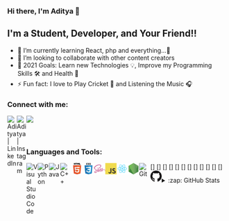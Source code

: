 ### Hi there, I'm Aditya 👋

## I'm a Student, Developer, and Your Friend!!

<!-- - 🔭 -->

- 🌱 I’m currently learning React, php and everything...🤣
- 👯 I’m looking to collaborate with other content creators
- 🥅 2021 Goals: Learn new Technologies 💡, Improve my Programming Skills 🛠 and Health 💪
- ⚡ Fun fact: I love to Play Cricket 🏏 and Listening the Music 🎧

### Connect with me:

<!-- [<img align="left" alt="" width="22px" src="https://raw.githubusercontent.com/iconic/open-iconic/master/svg/globe.svg" />][website] -->

[<img align="Aditya | Twitter" width="22px" src="https://cdn.jsdelivr.net/npm/simple-icons@v3/icons/twitter.svg" />][twitter]
[<img align="left" alt="Aditya | LinkedIn" width="22px" src="https://cdn.jsdelivr.net/npm/simple-icons@v3/icons/linkedin.svg" />][linkedin]
[<img align="left" alt="Aditya | Instagram" width="22px" src="https://cdn.jsdelivr.net/npm/simple-icons@v3/icons/instagram.svg" />][instagram]

<br />

### Languages and Tools:

[<img align="left" alt="Visual Studio Code" width="26px" src="https://cdn4.iconfinder.com/data/icons/various-icons-2/128/Visual_Code.png" />]
[<img align="left" alt="Python" width="26px" src="https://cdn4.iconfinder.com/data/icons/logos-and-brands/512/267_Python_logo-256.png" />]
[<img align="left" alt="Java" width="26px" src="https://cdn2.iconfinder.com/data/icons/designer-skills/128/code-programming-java-software-develop-command-language-512.png" />]
[<img align="left" alt="C++" width="26px" src="https://www.freeiconspng.com/uploads/c--logo-icon-0.png" />]
[<img align="left" alt="HTML5" width="26px" src="https://raw.githubusercontent.com/github/explore/80688e429a7d4ef2fca1e82350fe8e3517d3494d/topics/html/html.png" />]
[<img align="left" alt="CSS3" width="26px" src="https://raw.githubusercontent.com/github/explore/80688e429a7d4ef2fca1e82350fe8e3517d3494d/topics/css/css.png" />]
[<img align="left" alt="Sass" width="26px" src="https://raw.githubusercontent.com/github/explore/80688e429a7d4ef2fca1e82350fe8e3517d3494d/topics/sass/sass.png" />]
[<img align="left" alt="JavaScript" width="26px" src="https://raw.githubusercontent.com/github/explore/80688e429a7d4ef2fca1e82350fe8e3517d3494d/topics/javascript/javascript.png" />]
[<img align="left" alt="React" width="26px" src="https://raw.githubusercontent.com/github/explore/80688e429a7d4ef2fca1e82350fe8e3517d3494d/topics/react/react.png" />]
[<img align="left" alt="Node.js" width="26px" src="https://raw.githubusercontent.com/github/explore/80688e429a7d4ef2fca1e82350fe8e3517d3494d/topics/nodejs/nodejs.png" />]
[<img align="left" alt="Git" width="26px" src="https://cdn3.iconfinder.com/data/icons/social-media-2169/24/social_media_social_media_logo_git-256.png" />]
[<img align="left" alt="GitHub" width="26px" src="https://raw.githubusercontent.com/github/explore/78df643247d429f6cc873026c0622819ad797942/topics/github/github.png" />]
<br />

<details>
  <summary>:zap: GitHub Stats</summary>
  <img align="left" alt="Aditya's GitHub Stats" src="https://github-readme-stats.codestackr.vercel.app/api?username=Aditya6101&show_icons=true&hide_border=true" />
</details>

<!-- [website]:-->

[twitter]: https://twitter.com/AdityaK6101
[instagram]: https://www.instagram.com/adityak6101
[linkedin]: https://www.linkedin.com/in/aditya-kamble-45aa741b1
